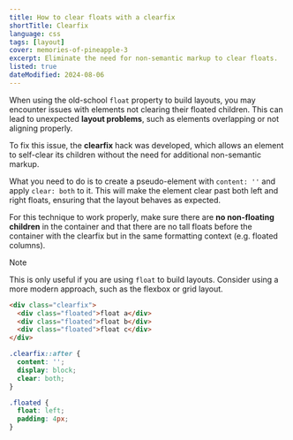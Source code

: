 ```yaml
---
title: How to clear floats with a clearfix
shortTitle: Clearfix
language: css
tags: [layout]
cover: memories-of-pineapple-3
excerpt: Eliminate the need for non-semantic markup to clear floats.
listed: true
dateModified: 2024-08-06
---
```


When using the old-school `float` property to build layouts, you may encounter issues with elements not clearing their floated children. This can lead to unexpected **layout problems**, such as elements overlapping or not aligning properly.

To fix this issue, the **clearfix** hack was developed, which allows an element to self-clear its children without the need for additional non-semantic markup.

What you need to do is to create a pseudo-element with `content: ''` and apply `clear: both` to it. This will make the element clear past both left and right floats, ensuring that the layout behaves as expected.

For this technique to work properly, make sure there are **no non-floating children** in the container and that there are no tall floats before the container with the clearfix but in the same formatting context (e.g. floated columns).

> [!NOTE]
>
> This is only useful if you are using `float` to build layouts. Consider using a more modern approach, such as the flexbox or grid layout.

```html
<div class="clearfix">
  <div class="floated">float a</div>
  <div class="floated">float b</div>
  <div class="floated">float c</div>
</div>
```

```css
.clearfix::after {
  content: '';
  display: block;
  clear: both;
}

.floated {
  float: left;
  padding: 4px;
}
```

